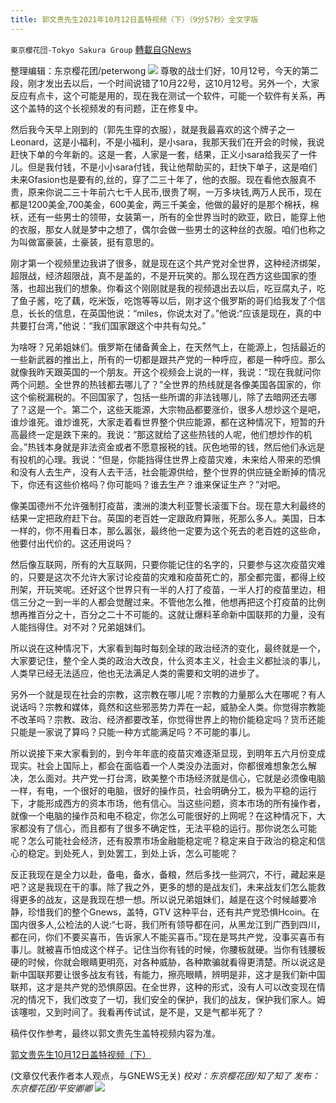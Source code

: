 ```yaml
---
title: 郭文贵先生2021年10月12日盖特视频（下）（9分57秒）全文字版
---
```

`東京櫻花団-Tokyo Sakura Group` [轉載自GNews](https://gnews.org/zh-hans/1590737/)

整理编辑：东京樱花团/peterwong
![](https://assets.gnews.org/wp-content/uploads/2021/10/image-222.png)
尊敬的战士们好，10月12号，今天的第二段，刚才发出去以后，一个时间说错了10月22号，这10月12号。另外一个，大家反应有点卡，这个可能是用的，现在我在测试一个软件，可能一个软件有关系，再这个盖特的这个长视频发的有问题，正在修复中。

然后我今天早上刚到的（郭先生穿的衣服），就是我最喜欢的这个牌子之一Leonard，这是小福利，不是小福利，是小sara，我那天我们在开会的时候，我说赶快下单的今年新的。这是一套，人家是一套，结果，正义小sara给我买了一件儿。但是我付钱，不是小小sara付钱，我让他帮助买的，赶快下单子，这是咱们未来Gfasion也是要有的,丝的，穿了二三十年了，他的衣服。现在看他衣服真不贵，原来你说二三十年前六七千人民币,很贵了啊，一万多块钱,两万人民币，现在都是1200美金,700美金，600美金，两三千美金，他做的最好的是那个棉袄，棉袄，还有一些男士的领带，女装第一，所有的全世界当时的欧亚，欧日，能穿上他的衣服，那女人就是梦中之想了，偶尔会做一些男士的这种丝的衣服。咱们也称之为叫做富豪装，土豪装，挺有意思的。

刚才第一个视频里边我讲了很多，就是现在这个共产党对全世界，这种经济绑架，超限战，经济超限战，真不是盖的，不是开玩笑的。那么现在西方这些国家的堕落，也超出我们的想象。你看这个刚刚就是我的视频退出去以后，吃豆腐丸子，吃了鱼子酱，吃了藕，吃米饭，吃饱等等以后，刚才这个俄罗斯的哥们给我发了个信息，长长的信息，在英国他说：“miles，你说太对了。”他说:“应该是现在，真的中共要打台湾，”他说：“我们国家跟这个中共有勾兑。”

为啥呀？兄弟姐妹们。俄罗斯在储备黄金上，在天然气上，在能源上，包括最近的一些新武器的推出上，所有的一切都是跟共产党的一种呼应，都是一种呼应。那么就像我昨天跟英国的一个朋友。开这个视频会上说的一样，我说：“现在我就问你两个问题。全世界的热钱都去哪儿了？”全世界的热线就是各像美国各国家的，你这个偷税漏税的。不回国家了，包括一些所谓的非法钱哪儿，除了去暗网还去哪了？这是一个。第二个，这些天能源，大宗物品都要涨价，很多人想炒这个是吧，谁炒谁死。谁炒谁死，大家走着看世界整个供应能源，都在这种情况下，短暂的升高最终一定是跌下来的。我说：“那这就给了这些热钱的人呢，他们想炒作的机会。”热钱本身就是非法资金或者不愿意报税的钱。灰色地带的钱，然后他们永远是有投机的心理。我说：“但是，你能挡得住世界上疫苗灾难，未来给人带来的恐惧和没有人去生产，没有人去干活，社会能源供给，整个世界的供应链全断掉的情况下，你还有这些价格吗？你可能吗？谁去生产？谁来保证生产？”对吧。

像美国德州不允许强制打疫苗，澳洲的澳大利亚警长滚蛋下台。现在意大利最终的结果一定把政府赶下台。英国的老百姓一定跟政府算账，死那么多人。美国，日本一样的，你不用看日本，那么嚣张，最终他一定要为这个死去的老百姓的这些命，他要付出代价的。这还用说吗？

然后像互联网，所有的大互联网，只要你能记住的名字的，只要参与这次疫苗灾难的，只要是这次不允许大家讨论疫苗的灾难和疫苗死亡的，那全都完蛋，都得上绞刑架，开玩笑呢。还好这个世界只有一半的人打了疫苗，一半人打的疫苗里边，相信三分之一到一半的人都会觉醒过来。不管他怎么推，他想再把这个打疫苗的比例想再推百分之十，百分之二十不可能的。这就让爆料革命新中国联邦的力量，没有人能挡得住。对不对？兄弟姐妹们。

所以说在这种情况下，大家看到每时每刻全球的政治经济的变化，最终就是一个，大家要记住，整个全人类的政治大改良，什么资本主义，社会主义都扯淡的事儿，人类早已经无法适应，他也无法满足人类的需要和文明的进步了。

另外一个就是现在社会的宗教，这宗教在哪儿呢？宗教的力量那么大在哪呢？有人说话吗？宗教和媒体，竟然和这些邪恶势力弄在一起，威胁全人类。你觉得宗教能不改革吗？宗教、政治、经济都要改革，你觉得世界上的物价能稳定吗？货币还能只能是一家说了算吗？只能一种方式能满足吗？不可能的事儿。

所以说接下来大家看到的，到今年年底的疫苗灾难逐渐显现，到明年五六月份变成现实。社会上国际上，都会在面临着一个人类没办法面对，你都很难想象怎么解决，怎么面对。共产党一打台湾，欧美整个市场经济就是信心，它就是必须像电脑一样，有电，一个很好的电脑，很好的操作员，社会明确分工，极为平稳的运行下，才能形成西方的资本市场，他有信心。当这些问题，资本市场的所有操作者，就像一个电脑的操作员和电不稳定，你怎么可能很好的上网呢？在这种情况下，大家都没有了信心，而且都有了很多不确定性，无法平稳的运行。那你说怎么可能呢？怎么可能社会经济，还有股票市场金融能稳定呢？稳定来自于政治的稳定和信心的稳定。到处死人，到处罢工，到处上诉，怎么可能呢？

反正我现在是全力以赴，备电，备水，备粮，然后多找一些洞穴，不行，藏起来是吧？这是我现在干的事。除了我之外，更多的想的是战友们，未来战友们怎么能救得更多的战友，这是我现在想一想。所以说兄弟姐妹们，越是在这个时候越要冷静，珍惜我们的整个Gnews，盖特，GTV 这种平台，还有共产党恐惧Hcoin。在国内很多人,公检法的人说:“七哥，我们所有领导都在问，从黑龙江到广西到四川，都在问，你们不要买喜币，告诉家人不能买喜币。”现在是骂共产党，没事买喜币有事儿。就被喜币怕成这个样子。记住当你有钱的时候，你腰板就硬。当你有钱腰板硬的时候，你就会眼睛更明亮，对各种威胁，各种欺骗就看得更清楚。所以说这是新中国联邦要让很多战友有钱，有能力，擦亮眼睛，辨明是非，这才是我们新中国联邦，这才是共产党的恐惧原因。在全世界，这种的形式，没有人可以改变现在情况的情况下，我们改变了一切，我们安全的保护，我们的战友，保护我们家人。姆该噻啦，又到时间了。我看再传试试，是不是，又是气都半死了？

稿件仅作参考，最终以郭文贵先生盖特视频内容为准。

[郭文贵先生10月12日盖特视频（下）](https://gettr.com/post/pdy3yq0473)

(文章仅代表作者本人观点，与GNEWS无关)
*校对：东京樱花团/知了知了
发布：东京樱花团/平安卿卿*
![](https://assets.gnews.org/wp-content/uploads/2021/10/image0-1-18-1.png)
